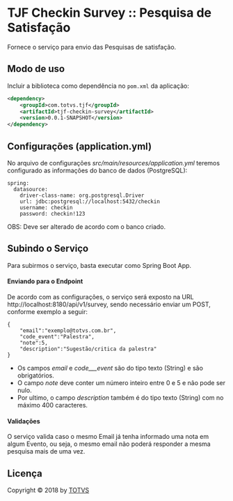 # TJF Checkin Survey :: Pesquisa de Satisfação

Fornece o serviço para envio das Pesquisas de satisfação.


## Modo de uso

Incluir a biblioteca como dependência no `pom.xml` da aplicação:

```xml
<dependency>
    <groupId>com.totvs.tjf</groupId>
    <artifactId>tjf-checkin-survey</artifactId>
    <version>0.0.1-SNAPSHOT</version>
</dependency>
```


## Configurações (application.yml)

No arquivo de configurações _src/main/resources/application.yml_ teremos configurado as informações do banco de dados (PostgreSQL):

```
spring:
  datasource:
    driver-class-name: org.postgresql.Driver
    url: jdbc:postgresql://localhost:5432/checkin
    username: checkin
    password: checkin!123
```
    
OBS: Deve ser alterado de acordo com o banco criado.

## Subindo o Serviço

Para subirmos o serviço, basta executar como Spring Boot App.

#### Enviando para o Endpoint

De acordo com as configurações, o serviço será exposto na URL http://localhost:8180/api/v1/survey, sendo necessário enviar um POST, conforme exemplo a seguir:

```
{
	"email":"exemplo@totvs.com.br",
	"code_event":"Palestra",
	"note":5,
	"description":"Sugestão/critica da palestra"
}
```

* Os campos _email_ e _code___event_ são do tipo texto (String) e são obrigatórios. 
* O campo _note_ deve conter um número inteiro entre 0 e 5 e não pode ser nulo.
* Por ultimo, o campo _description_ também é do tipo texto (String) com no máximo 400 caracteres.

#### Validações

O serviço valida caso o mesmo Email já tenha informado uma nota em algum Evento, ou seja, o mesmo email não poderá responder a mesma pesquisa mais de uma vez.


## Licença

Copyright &copy; 2018 by [TOTVS](https://www.totvs.com)

